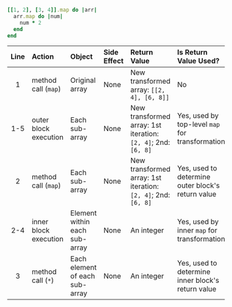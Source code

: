 ```ruby
[[1, 2], [3, 4]].map do |arr|
  arr.map do |num|
    num * 2
  end
end
```

| Line | Action  | Object | Side Effect | Return Value | Is Return Value Used? |
|:----:|:------- |:-------|:----------- |:------------ |:--------------------- |
| 1 | method call (`map`) | Original array | None | New transformed array: `[[2, 4], [6, 8]]` | No |
| 1-5 | outer block execution | Each sub-array | None | New transformed array: 1st iteration: `[2, 4]`; 2nd: `[6, 8]` | Yes, used by top-level `map` for transformation|
| 2 | method call (`map`) | Each sub-array | None | New transformed array: 1st iteration: `[2, 4]`; 2nd: `[6, 8]` | Yes, used to determine outer block's return value |
| 2-4 | inner block execution | Element within each sub-array | None | An integer | Yes, used by inner `map` for transformation |
| 3 | method call (`*`) | Each element of each sub-array | None | An integer | Yes, used to determine inner block's return value | 